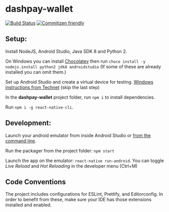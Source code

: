 # dashpay-wallet

[![Build Status](https://travis-ci.com/dashevo/dashpay-wallet.svg?token=UzYXxxa3Wnmm1sy8HJPN&branch=master)](https://travis-ci.com/dashevo/dashpay-wallet)
[![Commitizen friendly](https://img.shields.io/badge/commitizen-friendly-brightgreen.svg)](http://commitizen.github.io/cz-cli/)

## Setup:
Install NodeJS, Android Studio, Java SDK 8 and Python 2.

On Windows you can install [Chocolatey](https://chocolatey.org) then run `choco install -y nodejs.install python2 jdk8 androidstudio` (If some of these are already installed you can omit them.)

Set up Android Studio and create a virtual device for testing. [Windows instructions from Technet](https://blogs.technet.microsoft.com/karanrustagi/2017/08/15/how-to-setup-android-emulator-using-android-studio/) (skip the last step)

In the **dashpay-wallet** project folder, run `npm i` to install dependencies.

Run `npm i -g react-native-cli`.

## Development:
Launch your android emulator from inside Android Studio or [from the command line](https://developer.android.com/studio/run/emulator-commandline).

Run the packager from the project folder: `npm start`

Launch the app on the emulator: `react-native run-android`. You can toggle *Live Reload* and *Hot Reloading* in the developer menu (Ctrl+M)

## Code Conventions
The project includes configurations for ESLint, Prettify, and Editorconfig. In order to benefit from these, make sure your IDE has those extensions installed and enabled.
